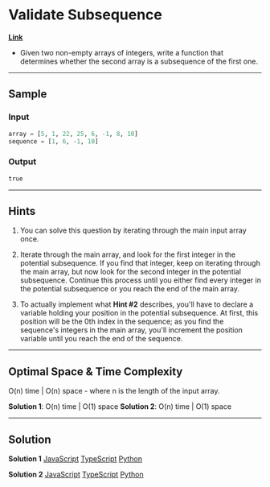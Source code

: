 # Validate Subsequence

[**Link**](https://www.algoexpert.io/questions/Validate%20Subsequence)

- Given two non-empty arrays of integers, write a function that determines whether the second array is a subsequence of the first one.

---

## Sample

### Input

```python
array = [5, 1, 22, 25, 6, -1, 8, 10]
sequence = [1, 6, -1, 10]
```

### Output

```python
true
```

---

## Hints

1. You can solve this question by iterating through the main input array once.

2. Iterate through the main array, and look for the first integer in the potential subsequence. If you find that integer, keep on iterating through the main array, but now look for the second integer in the potential subsequence. Continue this process until you either find every integer in the potential subsequence or you reach the end of the main array.

3. To actually implement what **Hint #2** describes, you'll have to declare a variable holding your position in the potential subsequence. At first, this position will be the 0th index in the sequence; as you find the sequence's integers in the main array, you'll increment the position variable until you reach the end of the sequence.

---

## Optimal Space & Time Complexity

O(n) time | O(n) space - where n is the length of the input array.

**Solution 1**: O(n) time | O(1) space
**Solution 2**: O(n) time | O(1) space

---

## Solution

**Solution 1**
[JavaScript]()
[TypeScript]()
[Python]()

**Solution 2**
[JavaScript]()
[TypeScript]()
[Python]()
